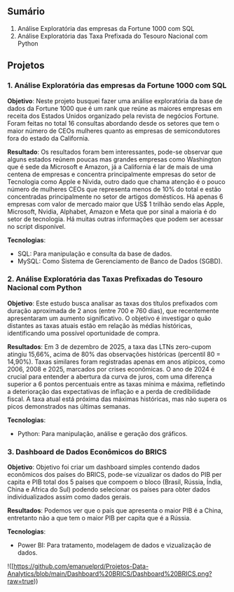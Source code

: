 ## Sumário
1. Análise Exploratória das empresas da Fortune 1000 com SQL
2. Análise Exploratória das Taxa Prefixada do Tesouro Nacional com Python

## Projetos

### 1. Análise Exploratória das empresas da Fortune 1000 com SQL

**Objetivo**: Neste projeto busquei fazer uma análise exploratória da base de dados da Fortune 1000 que é um rank que reúne as maiores empresas em receita dos Estados Unidos organizado pela revista de negócios Fortune. Foram feitas no total 16 consultas abordando desde os setores que tem o maior número de CEOs mulheres quanto as empresas de semicondutores fora do estado da California. 

**Resultado**: Os resultados foram bem interessantes, pode-se observar que alguns estados reúnem poucas mas grandes empresas como Washington que é sede da Microsoft e Amazon, já a California é lar de mais de uma centena de empresas e concentra principalmente empresas do setor de Tecnologia como Apple e Nivida, outro dado que chama atenção é o pouco número de mulheres CEOs que representa menos de 10% do total e estão concentradas principalmente no setor de artigos domésticos. Há apenas 6 empresas com valor de mercado maior que US$ 1 trilhão sendo elas Apple, Microsoft, Nvidia, Alphabet, Amazon e Meta que por sinal a maioria é do setor de tecnologia. Há muitas outras informações que podem ser acessar no script disponível. 

**Tecnologias**: 
- SQL: Para manipulação e consulta da base de dados.
- MySQL: Como Sistema de Gerenciamento de Banco de Dados (SGBD).

### 2. Análise Exploratória das Taxas Prefixadas do Tesouro Nacional com Python

**Objetivo**: Este estudo busca analisar as taxas dos títulos prefixados com duração aproximada de 2 anos (entre 700 e 760 dias), que recentemente apresentaram um aumento significativo. O objetivo é investigar o quão distantes as taxas atuais estão em relação às médias históricas, identificando uma possível oportunidade de compra.

**Resultados**: Em 3 de dezembro de 2025, a taxa das LTNs zero-cupom atingiu 15,66%, acima de 80% das observações históricas (percentil 80 = 14,90%). Taxas similares foram registradas apenas em anos atípicos, como 2006, 2008 e 2025, marcados por crises econômicas. O ano de 2024 é crucial para entender a abertura da curva de juros, com uma diferença superior a 6 pontos percentuais entre as taxas mínima e máxima, refletindo a deterioração das expectativas de inflação e a perda de credibilidade fiscal. A taxa atual está próxima das máximas históricas, mas não supera os picos demonstrados nas últimas semanas. 

**Tecnologias**:
- Python: Para manipulação, análise e geração dos gráficos.

### 3. Dashboard de Dados Econômicos do BRICS

**Objetivo**: Objetivo foi criar um dashboard simples contendo dados econômicos dos países do BRICS, pode-se vizualizar os dados do PIB per capita e PIB total dos 5 países que compoem o bloco (Brasil, Rússia, Índia, China e Africa do Sul) podendo selecionar os países para obter dados individualizados assim como dados gerais. 

**Resultados**: Podemos ver que o país que apresenta o maior PIB é a China, entretanto não a que tem o maior PIB per capita que é a Rússia.

**Tecnologias**: 
- Power BI: Para tratamento, modelagem de dados e vizualização de dados.

!([https://github.com/emanuelprd/Projetos-Data-Analytics/blob/main/Dashboard%20BRICS/Dashboard%20BRICS.png?raw=true))


